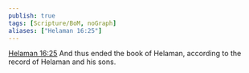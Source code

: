 ```yaml
---
publish: true
tags: [Scripture/BoM, noGraph]
aliases: ["Helaman 16:25"]
---
```

[Helaman 16:25](https://churchofjesuschrist.org/study/scriptures/bofm/hel/16?lang=eng&id=p25#p25) And thus ended the book of Helaman, according to the record of Helaman and his sons.




